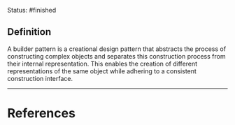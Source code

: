 Status: #finished  
## Definition
A builder pattern is a creational design pattern that abstracts the process of constructing complex objects and separates this construction process from their internal representation. This enables the creation of different representations of the same object while adhering to a consistent construction interface.




---
# References